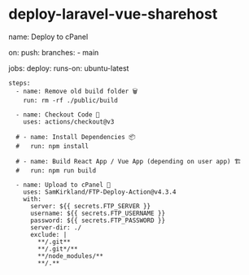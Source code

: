 # deploy-laravel-vue-sharehost

name: Deploy to cPanel

on:
  push:
    branches:
      - main

jobs:
  deploy:
    runs-on: ubuntu-latest

    steps:
      - name: Remove old build folder 🗑️
        run: rm -rf ./public/build

      - name: Checkout Code 🚚
        uses: actions/checkout@v3

      # - name: Install Dependencies 📦
      #   run: npm install

      # - name: Build React App / Vue App (depending on user app) 🏗️
      #   run: npm run build

      - name: Upload to cPanel 📂
        uses: SamKirkland/FTP-Deploy-Action@v4.3.4
        with:
          server: ${{ secrets.FTP_SERVER }}
          username: ${{ secrets.FTP_USERNAME }}
          password: ${{ secrets.FTP_PASSWORD }}
          server-dir: ./
          exclude: |
            **/.git**
            **/.git*/**
            **/node_modules/**
            **/.**
